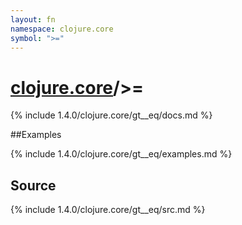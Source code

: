 ```yaml
---
layout: fn
namespace: clojure.core
symbol: ">="
---
```


# [clojure.core](../)/>=

{% include 1.4.0/clojure.core/gt__eq/docs.md %}

##Examples

{% include 1.4.0/clojure.core/gt__eq/examples.md %}
## Source
{% include 1.4.0/clojure.core/gt__eq/src.md %}

